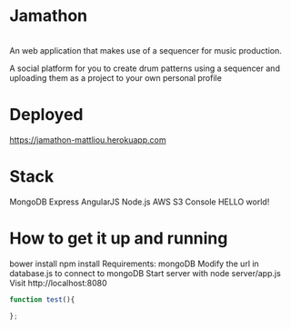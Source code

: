 # Jamathon
<br>
An web application that makes use of a sequencer for music production. 

A social platform for you to create drum patterns using a sequencer and uploading them as a project to your own personal profile

# Deployed
https://jamathon-mattliou.herokuapp.com

# Stack
MongoDB
Express
AngularJS
Node.js
AWS S3 Console
HELLO world!

# How to get it up and running

bower install
npm install
Requirements: mongoDB
Modify the url in database.js to connect to mongoDB
Start server with node server/app.js
Visit http://localhost:8080


```javascript
function test(){

};
```
